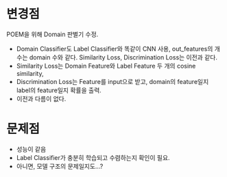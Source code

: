 # 변경점

POEM을 위해 Domain 판별기 수정.

- Domain Classifier도 Label Classifier와 똑같이 CNN 사용, out_features의 개수는 domain 수와 같다.
  Similarity Loss, Discrimination Loss는 이전과 같다.
- Similarity Loss는 Domain Feature와 Label Feature 두 개의 cosine similarity,
- Discrimination Loss는 Feature를 input으로 받고, domain의 feature일지 label의 feature일지 확률을 출력.
- 이전과 다름이 없다.

# 문제점

- 성능이 같음
- Label Classifier가 충분히 학습되고 수렴하는지 확인이 필요.
- 아니면, 모델 구조의 문제일지도...?
